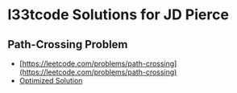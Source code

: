 # l33tcode Solutions for JD Pierce

## Path-Crossing Problem
- [https://leetcode.com/problems/path-crossing](https://leetcode.com/problems/path-crossing)
- [Optimized Solution](PathCrossingOptimized.md)